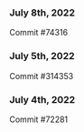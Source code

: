 ### July 8th, 2022

Commit #74316

### July 5th, 2022

Commit #314353


### July 4th, 2022

Commit #72281

